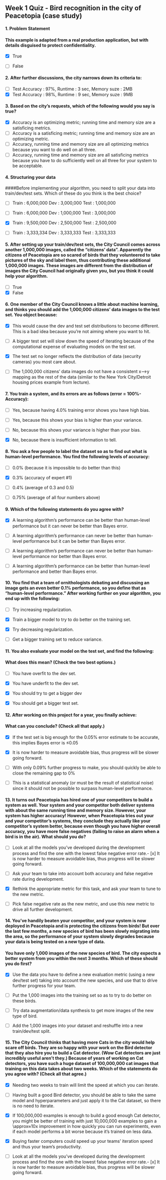 ## Week 1 Quiz - Bird recognition in the city of Peacetopia (case study)


#### 1. Problem Statement
#### This example is adapted from a real production application, but with details disguised to protect confidentiality.
- [x] True
- [ ] False


#### 2. After further discussions, the city narrows down its criteria to:

- [ ] Test Accuracy : 97%, Runtime : 3 sec, Memory suze : 2MB
- [x] Test Accuracy : 98%, Runtime : 9 sec, Memory suze : 9MB

#### 3. Based on the city’s requests, which of the following would you say is true?

- [x] Accuracy is an optimizing metric; running time and memory size are a satisficing metrics.
- [ ] Accuracy is a satisficing metric; running time and memory size are an optimizing metric.
- [ ] Accuracy, running time and memory size are all optimizing metrics because you want to do well on all three.
- [ ] Accuracy, running time and memory size are all satisficing metrics because you have to do sufficiently well on all three for your system to be acceptable.

#### 4. Structuring your data
####Before implementing your algorithm, you need to split your data into train/dev/test sets. Which of these do you think is the best choice?

- [ ] Train : 6,000,000 Dev : 3,000,000 Test : 1,000,000
- [ ] Train : 6,000,000 Dev : 1,000,000 Test : 3,000,000
- [x] Train : 9,500,000 Dev : 2,500,000 Test : 2,500,000
- [ ] Train : 3,333,334 Dev : 3,333,333 Test : 3,333,333


#### 5. After setting up your train/dev/test sets, the City Council comes across another 1,000,000 images, called the “citizens’ data”. Apparently the citizens of Peacetopia are so scared of birds that they volunteered to take pictures of the sky and label them, thus contributing these additional 1,000,000 images. These images are different from the distribution of images the City Council had originally given you, but you think it could help your algorithm.

- [ ] True
- [x] False

#### 6. One member of the City Council knows a little about machine learning, and thinks you should add the 1,000,000 citizens’ data images to the test set. You object because:


- [x] This would cause the dev and test set distributions to become different. This is a bad idea because you’re not aiming where you want to hit.
- [ ] A bigger test set will slow down the speed of iterating because of the computational expense of evaluating models on the test set.
- [x] The test set no longer reflects the distribution of data (security cameras) you most care about.
- [ ] The 1,000,000 citizens’ data images do not have a consistent x-->y mapping as the rest of the data (similar to the New York City/Detroit housing prices example from lecture).


#### 7. You train a system, and its errors are as follows (error = 100%-Accuracy):

- [ ] Yes, because having 4.0% training error shows you have high bias.
- [ ] Yes, because this shows your bias is higher than your variance.
- [ ] No, because this shows your variance is higher than your bias.
- [x] No, because there is insufficient information to tell.


#### 8. You ask a few people to label the dataset so as to find out what is human-level performance. You find the following levels of accuracy:


- [ ] 0.0% (because it is impossible to do better than this)
- [x] 0.3% (accuracy of expert #1)
- [ ] 0.4% (average of 0.3 and 0.5)
- [ ] 0.75% (average of all four numbers above)


#### 9. Which of the following statements do you agree with?

- [x] A learning algorithm’s performance can be better than human-level performance but it can never be better than Bayes error.
- [ ] A learning algorithm’s performance can never be better than human-level performance but it can be better than Bayes error.
- [ ] A learning algorithm’s performance can never be better than human-level performance nor better than Bayes error.
- [ ] A learning algorithm’s performance can be better than human-level performance and better than Bayes error.


#### 10. You find that a team of ornithologists debating and discussing an image gets an even better 0.1% performance, so you define that as “human-level performance.” After working further on your algorithm, you end up with the following:


- [ ] Try increasing regularization.
- [x] Train a bigger model to try to do better on the training set.
- [x] Try decreasing regularization.
- [ ] Get a bigger training set to reduce variance.


#### 11. You also evaluate your model on the test set, and find the following:
#### What does this mean? (Check the two best options.)

- [ ] You have overfit to the dev set.
- [x] You have underfit to the dev set.
- [x] You should try to get a bigger dev
- [x] You should get a bigger test set.


#### 12. After working on this project for a year, you finally achieve:
#### What can you conclude? (Check all that apply.)


- [x] If the test set is big enough for the 0.05% error estimate to be accurate, this implies Bayes error is ≤0.05
- [x] It is now harder to measure avoidable bias, thus progress will be slower going forward.
- [ ] With only 0.09% further progress to make, you should quickly be able to close the remaining gap to 0%
- [ ] This is a statistical anomaly (or must be the result of statistical noise) since it should not be possible to surpass human-level performance.



#### 13. It turns out Peacetopia has hired one of your competitors to build a system as well. Your system and your competitor both deliver systems with about the same running time and memory size. However, your system has higher accuracy! However, when Peacetopia tries out your and your competitor’s systems, they conclude they actually like your competitor’s system better, because even though you have higher overall accuracy, you have more false negatives (failing to raise an alarm when a bird is in the air). What should you do?


- [ ] Look at all the models you’ve developed during the development process and find the one with the lowest false negative error rate.- [x] It is now harder to measure avoidable bias, thus progress will be slower going forward.
- [ ] Ask your team to take into account both accuracy and false negative rate during development.
- [x] Rethink the appropriate metric for this task, and ask your team to tune to the new metric.
- [ ] Pick false negative rate as the new metric, and use this new metric to drive all further development.


#### 14. You’ve handily beaten your competitor, and your system is now deployed in Peacetopia and is protecting the citizens from birds! But over the last few months, a new species of bird has been slowly migrating into the area, so the performance of your system slowly degrades because your data is being tested on a new type of data.
#### You have only 1,000 images of the new species of bird. The city expects a better system from you within the next 3 months. Which of these should you do first?

- [x] Use the data you have to define a new evaluation metric (using a new dev/test set) taking into account the new species, and use that to drive further progress for your team.
- [ ] Put the 1,000 images into the training set so as to try to do better on these birds.
- [ ] Try data augmentation/data synthesis to get more images of the new type of bird.
- [ ] Add the 1,000 images into your dataset and reshuffle into a new train/dev/test split.


#### 15. The City Council thinks that having more Cats in the city would help scare off birds. They are so happy with your work on the Bird detector that they also hire you to build a Cat detector. (Wow Cat detectors are just incredibly useful aren’t they.) Because of years of working on Cat detectors, you have such a huge dataset of 100,000,000 cat images that training on this data takes about two weeks. Which of the statements do you agree with? (Check all that agree.)


- [x] Needing two weeks to train will limit the speed at which you can iterate.
- [ ] Having built a good Bird detector, you should be able to take the same model and hyperparameters and just apply it to the Cat dataset, so there is no need to iterate.
- [x] If 100,000,000 examples is enough to build a good enough Cat detector, you might be better of training with just 10,000,000 examples to gain a \approx≈10x improvement in how quickly you can run experiments, even if each model performs a bit worse because it’s trained on less data.
- [x] Buying faster computers could speed up your teams’ iteration speed and thus your team’s productivity.
- [ ] Look at all the models you’ve developed during the development process and find the one with the lowest false negative error rate.- [x] It is now harder to measure avoidable bias, thus progress will be slower going forward.




